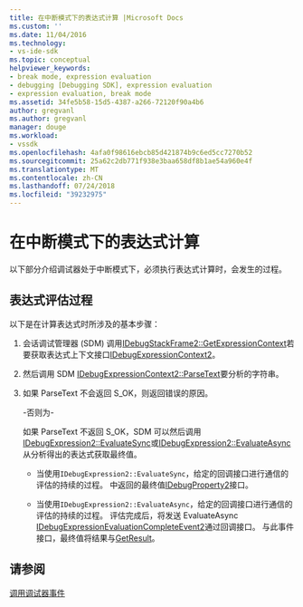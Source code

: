 ```yaml
---
title: 在中断模式下的表达式计算 |Microsoft Docs
ms.custom: ''
ms.date: 11/04/2016
ms.technology:
- vs-ide-sdk
ms.topic: conceptual
helpviewer_keywords:
- break mode, expression evaluation
- debugging [Debugging SDK], expression evaluation
- expression evaluation, break mode
ms.assetid: 34fe5b58-15d5-4387-a266-72120f90a4b6
author: gregvanl
ms.author: gregvanl
manager: douge
ms.workload:
- vssdk
ms.openlocfilehash: 4afa0f98616ebcb85d421874b9c6ed5cc7270b52
ms.sourcegitcommit: 25a62c2db771f938e3baa658df8b1ae54a960e4f
ms.translationtype: MT
ms.contentlocale: zh-CN
ms.lasthandoff: 07/24/2018
ms.locfileid: "39232975"
---
```

# <a name="expression-evaluation-in-break-mode"></a>在中断模式下的表达式计算
以下部分介绍调试器处于中断模式下，必须执行表达式计算时，会发生的过程。  
  
## <a name="expression-evaluation-process"></a>表达式评估过程  
 以下是在计算表达式时所涉及的基本步骤：  
  
1.  会话调试管理器 (SDM) 调用[IDebugStackFrame2::GetExpressionContext](../../extensibility/debugger/reference/idebugstackframe2-getexpressioncontext.md)若要获取表达式上下文接口[IDebugExpressionContext2](../../extensibility/debugger/reference/idebugexpressioncontext2.md)。  
  
2.  然后调用 SDM [IDebugExpressionContext2::ParseText](../../extensibility/debugger/reference/idebugexpressioncontext2-parsetext.md)要分析的字符串。  
  
3.  如果 ParseText 不会返回 S_OK，则返回错误的原因。  
  
     -否则为-  
  
     如果 ParseText 不返回 S_OK，SDM 可以然后调用[IDebugExpression2::EvaluateSync](../../extensibility/debugger/reference/idebugexpression2-evaluatesync.md)或[IDebugExpression2::EvaluateAsync](../../extensibility/debugger/reference/idebugexpression2-evaluateasync.md)从分析得出的表达式获取最终值。  
  
    -   当使用`IDebugExpression2::EvaluateSync`，给定的回调接口进行通信的评估的持续的过程。 中返回的最终值[IDebugProperty2](../../extensibility/debugger/reference/idebugproperty2.md)接口。  
  
    -   当使用`IDebugExpression2::EvaluateAsync`，给定的回调接口进行通信的评估的持续的过程。 评估完成后，将发送 EvaluateAsync [IDebugExpressionEvaluationCompleteEvent2](../../extensibility/debugger/reference/idebugexpressionevaluationcompleteevent2.md)通过回调接口。 与此事件接口，最终值将结果与[GetResult](../../extensibility/debugger/reference/idebugexpressionevaluationcompleteevent2-getresult.md)。  
  
## <a name="see-also"></a>请参阅  
 [调用调试器事件](../../extensibility/debugger/calling-debugger-events.md)